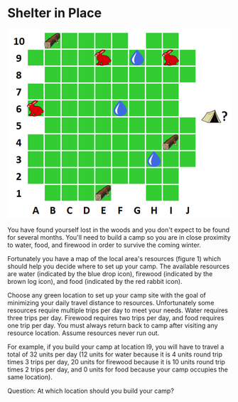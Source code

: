 # Shelter in Place

![Image](Puzzlor_shelterinplace_JTv1.png)

You have found yourself lost in the woods and you don't expect to be found for several months.  You'll need to build a camp so you are in close proximity to water, food, and firewood in order to survive the coming winter.

Fortunately you have a map of the local area's resources (figure 1) which should help you decide where to set up your camp.  The available resources are water (indicated by the blue drop icon), firewood (indicated by the brown log icon), and food (indicated by the red rabbit icon).

Choose any green location to set up your camp site with the goal of minimizing your daily travel distance to resources.  Unfortunately some resources require multiple trips per day to meet your needs.   Water requires three trips per day.  Firewood requires two trips per day, and food requires one trip per day.  You must always return back to camp after visiting any resource location.  Assume resources never run out. 

For example, if you build your camp at location I9, you will have to travel a total of 32 units per day (12 units for water because it is 4 units round trip times 3 trips per day, 20 units for firewood because it is 10 units round trip times 2 trips per day, and 0 units for food because your camp occupies the same location).

   
Question:  At which location should you build your camp?
